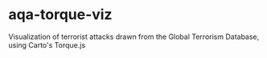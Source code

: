 # aqa-torque-viz
Visualization of terrorist attacks drawn from the Global Terrorism Database, using Carto's Torque.js
